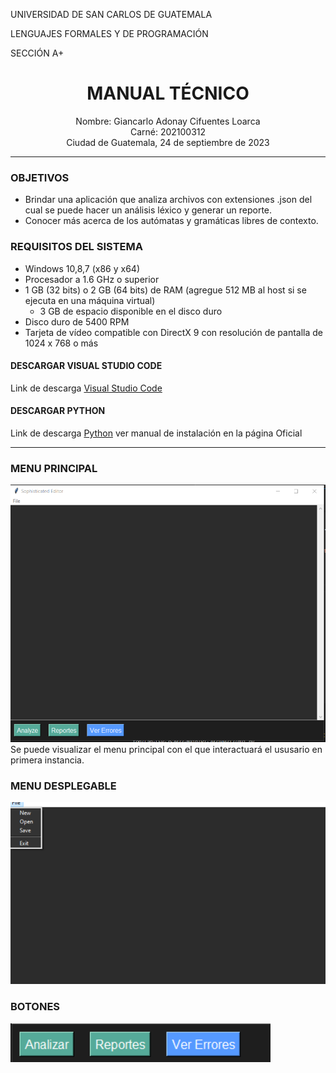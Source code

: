UNIVERSIDAD DE SAN CARLOS DE GUATEMALA

LENGUAJES FORMALES Y DE PROGRAMACIÓN

SECCIÓN A+


# <center> MANUAL TÉCNICO </center>

<center>Nombre: Giancarlo Adonay Cifuentes Loarca</center>
<center>Carné: 202100312</center>
<center>Ciudad de Guatemala, 24 de septiembre de 2023</center>

___

### OBJETIVOS
* Brindar una aplicación que analiza archivos con extensiones .json del
cual se puede hacer un análisis léxico y generar un reporte.
* Conocer más acerca de los autómatas y gramáticas libres de contexto.


### REQUISITOS DEL SISTEMA
* Windows 10,8,7 (x86 y x64)
* Procesador a 1.6 GHz o superior
* 1 GB (32 bits) o 2 GB (64 bits) de RAM (agregue 512 MB al host si se ejecuta en una máquina virtual)
    * 3 GB de espacio disponible en el disco duro
* Disco duro de 5400 RPM
* Tarjeta de vídeo compatible con DirectX 9 con resolución de pantalla de 1024 x 768 o más

#### DESCARGAR VISUAL STUDIO CODE
Link de descarga [Visual Studio Code](https://code.visualstudio.com/download "vscode")

#### DESCARGAR PYTHON
Link de descarga [Python](https://www.python.org/downloads/ "python") ver manual de instalación en la página Oficial

___

### MENU PRINCIPAL
![Menu principal](Principalmenu.PNG)
Se puede visualizar el menu principal con el que interactuará el ususario en primera instancia.
### MENU DESPLEGABLE
![Menu desplegable](desplegable.PNG)
### BOTONES
![analizar](captura.PNG)

